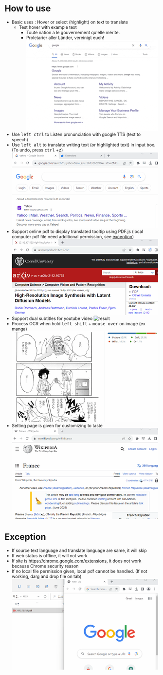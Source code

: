 # How to use

- Basic uses : Hover or select (highlight) on text to translate
  - Test hover with example text
    - Toute nation a le gouvernement qu'elle mérite.
    - Proletarier aller Länder, vereinigt euch!
![Alt Text](/doc/result_0.gif)
- Use <kbd>left ctrl</kbd> to Listen pronunciation with google TTS (text to speech)
- Use <kbd>left alt</kbd> to translate writing text (or highlighted text) in input box. (To undo, press <kbd>ctrl</kbd> +<kbd>z</kbd>)
![result](/doc/11.gif)
- Support online pdf to display translated tooltip using PDF.js (local computer pdf file need additional permission, see [exception](https://github.com/ttop32/MouseTooltipTranslator/blob/main/doc/intro.md#exception))
![result](/doc/12.gif)
- Support dual subtitles for youtube video
![result](/doc/16.gif)
- Process OCR when hold <kbd>left shift</kbd> + <kbd>mouse over</kbd> on image (ex manga)
![result](/doc/15.gif)
- Setting page is given for customizing to taste
![result](/doc/14.gif)
# Exception

- If source text language and translate language are same, it will skip
- If web status is offline, it will not work
- If site is <https://chrome.google.com/extensions>, it does not work because Chrome security reason
- If no local file permission given, local pdf cannot be handled. (If not working, darg and drop file on tab)
![result](/doc/10.gif)
